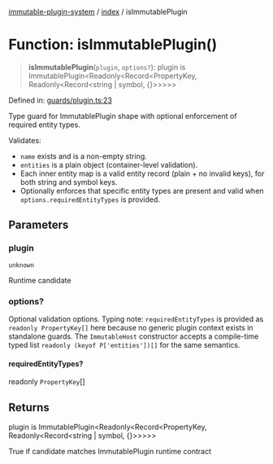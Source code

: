 [immutable-plugin-system](../../README.md) / [index](../README.md) / isImmutablePlugin

# Function: isImmutablePlugin()

> **isImmutablePlugin**(`plugin`, `options?`): plugin is ImmutablePlugin\<Readonly\<Record\<PropertyKey, Readonly\<Record\<string \| symbol, \{\}\>\>\>\>\>

Defined in: [guards/plugin.ts:23](https://github.com/agladysh/immutable-plugin-system/blob/6e42ed226f57386126fa674261cc4cffcef8c585/src/guards/plugin.ts#L23)

Type guard for ImmutablePlugin shape with optional enforcement of required entity types.

Validates:
- `name` exists and is a non-empty string.
- `entities` is a plain object (container-level validation).
- Each inner entity map is a valid entity record (plain + no invalid keys), for both string and symbol keys.
- Optionally enforces that specific entity types are present and valid when `options.requiredEntityTypes` is provided.

## Parameters

### plugin

`unknown`

Runtime candidate

### options?

Optional validation options. Typing note: `requiredEntityTypes`
  is provided as `readonly PropertyKey[]` here because no generic plugin
  context exists in standalone guards. The `ImmutableHost` constructor accepts
  a compile-time typed list `readonly (keyof P['entities'])[]` for the same
  semantics.

#### requiredEntityTypes?

readonly `PropertyKey`[]

## Returns

plugin is ImmutablePlugin\<Readonly\<Record\<PropertyKey, Readonly\<Record\<string \| symbol, \{\}\>\>\>\>\>

True if candidate matches ImmutablePlugin runtime contract
